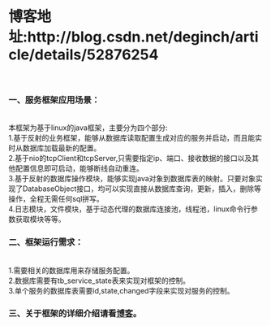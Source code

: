 <h1>博客地址:http://blog.csdn.net/deginch/article/details/52876254</h1><br>
<h3>一、服务框架应用场景：</h3><br>
    本框架为基于linux的java框架，主要分为四个部分:<br>
    1.基于反射的业务框架，能够从数据库读取配置生成对应的服务并启动，而且能实时从数据库加载最新的配置。<br>
    2.基于nio的tcpClient和tcpServer,只需要指定ip、端口、接收数据的接口以及其他配置信息即可启动，能够断线自动重连。<br>
    3.基于反射的数据库操作模块，能够实现java对象到数据库表的映射。只要对象实现了DatabaseObject接口，均可以实现直接从数据库查询，更新，插入，删除等操作，全程无需任何sql拼写。<br>
    4.日志模块，文件模块，基于动态代理的数据库连接池，线程池，linux命令行参数获取模块等等。<br>
<h3>二、框架运行需求：</h3><br>
    1.需要相关的数据库用来存储服务配置。<br>
    2.数据库需要有tb_service_state表来实现对框架的控制。<br>
    3.单个服务的数据库表需要id,state,changed字段来实现对服务的控制。<br>
<h3>三、关于框架的详细介绍请看<a href="http://blog.csdn.net/deginch/article/details/52876254">博客</a>。</h3><br>
